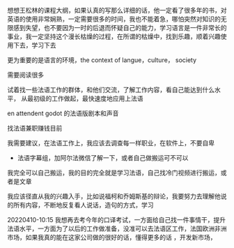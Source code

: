想想王松林的课程大纲，如果认真的写那么详细的话，他一定看了很多年的书，对英语的使用非常娴熟，一定需要很多的时间，我也不能着急，哪怕突然对知识的无限感到失望，也不要因为一时的后退而怀疑自己的能力，学习语言是一件非常长的事业，我一定坚持这个漫长枯燥的过程，在所谓的枯燥中，找到乐趣，顺着兴趣使用下去，学习下去

更为重要的是语言的环境，the context of langue，culture， society

需要阅读很多

试着找一些法语工作的群体，和他们交流，了解工作内容，看自己能达到什么水平，
从最初级的工作做起，最快速度地应用上法语

en attendent godot 的法语版剧本和声音

找法语兼职赚钱目前

我需要建议，在法语工作上，我应该去调查每一样职业，在软件上，不要自卑

- 法语字幕组，加阿尔法微信了解一下，或者自己做搬运可不可以

我完全可以自己搬运，我的目的完全就是学习法语，自己找冷门视频进行搬运，或者是文章

我应该径直从我的兴趣入手，比如说福柯和乔姆斯基的辩论，我要努力去理解他说的所有内容，不断地反复看人说话，造句的方式，学习

20220410-10:15
我想再去考今年的口译考试，一方面给自己找一件事情干，提升法语水平，一方面为了以后的工作做准备，没准可以去法语区工作，法国欧洲非洲市场，如果我真的能在这家公司做的很好的话，懂得更多的话 ，开发新市场，